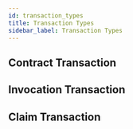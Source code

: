 ```yaml
---
id: transaction_types
title: Transaction Types
sidebar_label: Transaction Types
---
```


## Contract Transaction

## Invocation Transaction

## Claim Transaction
